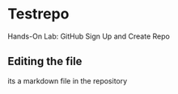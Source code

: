 # Testrepo
Hands-On Lab: GitHub Sign Up and Create Repo
## Editing the file

its a markdown file in the repository
